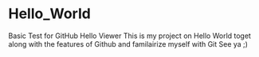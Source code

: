 # Hello_World
Basic Test for GitHub
Hello Viewer
This is my project on Hello World toget along with the features of Github and familairize myself with Git
See ya ;)
